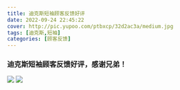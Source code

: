 ```yaml
---
title: 迪克斯短袖顾客反馈好评
date: 2022-09-24 22:45:22
cover: http://pic.yupoo.com/ptbxcp/32d2ac3a/medium.jpg
tags: [迪克斯,短袖]
categories: [顾客反馈]
---
```


###  迪克斯短袖顾客反馈好评，感谢兄弟！
![](http://pic.yupoo.com/ptbxcp/0dc17efd/74fca70e.png)
![](http://pic.yupoo.com/ptbxcp/32d2ac3a/ee3f8eb9.jpg)
